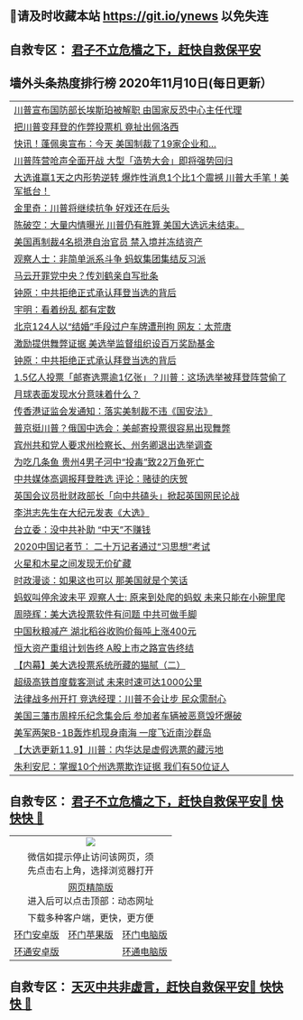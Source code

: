 ## 📩请及时收藏本站 https://git.io/ynews 以免失连</a>
## 自救专区： [君子不立危樯之下，赶快自救保平安 ](https://github.com/pwgy/td/blob/master/README.md)

## 墙外头条热度排行榜 2020年11月10日(每日更新）

 <table>
<tr><td colspan="2" align="left"><a href="https://xdkiug.azureedge.net/?name=c1243605&key=krgexxuardvhjliu&from=gy2">川普宣布国防部长埃斯珀被解职 由国家反恐中心主任代理</a></td></tr>
<tr><td colspan="2" align="left"><a href="https://xdkiug.azureedge.net/?name=c1243574&key=krgexxuardvhjliu&from=gy2">把川普变拜登的作弊投票机 竟扯出佩洛西</a></td></tr>
<tr><td colspan="2" align="left"><a href="https://xdkiug.azureedge.net/?name=c1243609&key=krgexxuardvhjliu&from=gy2">快讯！蓬佩奥宣布：今天 美国制裁了19家企业和…</a></td></tr>
<tr><td colspan="2" align="left"><a href="https://xdkiug.azureedge.net/?name=c1243604&key=krgexxuardvhjliu&from=gy2">川普阵营呛声全面开战 大型「造势大会」即将强势回归</a></td></tr>
<tr><td colspan="2" align="left"><a href="https://xdkiug.azureedge.net/?name=c1243602&key=krgexxuardvhjliu&from=gy2">大选谁赢1天之内形势逆转 爆炸性消息1个比1个震撼 川普大手笔！美军抵台！</a></td></tr>
<tr><td colspan="2" align="left"><a href="https://xdkiug.azureedge.net/?name=c1243624&key=krgexxuardvhjliu&from=gy2">金里奇：川普将继续抗争 好戏还在后头</a></td></tr>
<tr><td colspan="2" align="left"><a href="https://xdkiug.azureedge.net/?name=c1243655&key=krgexxuardvhjliu&from=gy2">陈破空：大量内情曝光 川普仍有胜算 美国大选远未结束。</a></td></tr>
<tr><td colspan="2" align="left"><a href="https://xdkiug.azureedge.net/?name=c1243625&key=krgexxuardvhjliu&from=gy2">美国再制裁4名损港自治官员 禁入境并冻结资产</a></td></tr>
<tr><td colspan="2" align="left"><a href="https://xdkiug.azureedge.net/?name=c1243654&key=krgexxuardvhjliu&from=gy2">观察人士：非简单派系斗争 蚂蚁集团集结反习派</a></td></tr>
<tr><td colspan="2" align="left"><a href="https://xdkiug.azureedge.net/?name=c1243651&key=krgexxuardvhjliu&from=gy2">马云开罪党中央？传刘鹤亲自写批条</a></td></tr>
<tr><td colspan="2" align="left"><a href="https://xdkiug.azureedge.net/?name=c1243656&key=krgexxuardvhjliu&from=gy2">钟原：中共拒绝正式承认拜登当选的背后</a></td></tr>
<tr><td colspan="2" align="left"><a href="https://xdkiug.azureedge.net/?name=c1243598&key=krgexxuardvhjliu&from=gy2">宇明：看着纷乱 都有定数</a></td></tr>
<tr><td colspan="2" align="left"><a href="https://xdkiug.azureedge.net/?name=c1243649&key=krgexxuardvhjliu&from=gy2">北京124人以“结婚”手段过户车牌遭刑拘 网友：太荒唐</a></td></tr>
<tr><td colspan="2" align="left"><a href="https://xdkiug.azureedge.net/?name=c1243650&key=krgexxuardvhjliu&from=gy2">激励提供舞弊证据 美选举监督组织设百万奖励基金</a></td></tr>
<tr><td colspan="2" align="left"><a href="https://xdkiug.azureedge.net/?name=c1243635&key=krgexxuardvhjliu&from=gy2">钟原：中共拒绝正式承认拜登当选的背后</a></td></tr>
<tr><td colspan="2" align="left"><a href="https://xdkiug.azureedge.net/?name=c1243607&key=krgexxuardvhjliu&from=gy2">1.5亿人投票「邮寄选票逾1亿张」？川普：这场选举被拜登阵营偷了</a></td></tr>
<tr><td colspan="2" align="left"><a href="https://xdkiug.azureedge.net/?name=c1243630&key=krgexxuardvhjliu&from=gy2">月球表面发现水分意味着什么？</a></td></tr>
<tr><td colspan="2" align="left"><a href="https://xdkiug.azureedge.net/?name=c1243646&key=krgexxuardvhjliu&from=gy2">传香港证监会发通知：落实美制裁不违《国安法》</a></td></tr>
<tr><td colspan="2" align="left"><a href="https://xdkiug.azureedge.net/?name=c1243603&key=krgexxuardvhjliu&from=gy2">普京挺川普？俄国中选会：美邮寄投票很容易出现舞弊</a></td></tr>
<tr><td colspan="2" align="left"><a href="https://xdkiug.azureedge.net/?name=c1243668&key=krgexxuardvhjliu&from=gy2">宾州共和党人要求州检察长、州务卿退出选举调查</a></td></tr>
<tr><td colspan="2" align="left"><a href="https://xdkiug.azureedge.net/?name=c1243648&key=krgexxuardvhjliu&from=gy2">为吃几条鱼 贵州4男子河中“投毒”致22万鱼死亡</a></td></tr>
<tr><td colspan="2" align="left"><a href="https://xdkiug.azureedge.net/?name=c1243596&key=krgexxuardvhjliu&from=gy2">中共媒体高调报拜登胜选 评论：赌徒的庆贺</a></td></tr>
<tr><td colspan="2" align="left"><a href="https://xdkiug.azureedge.net/?name=c1243613&key=krgexxuardvhjliu&from=gy2">英国会议员批财政部长「向中共磕头」掀起英国网民论战</a></td></tr>
<tr><td colspan="2" align="left"><a href="https://xdkiug.azureedge.net/?name=c1243615&key=krgexxuardvhjliu&from=gy2">李洪志先生在大纪元发表《大选》</a></td></tr>
<tr><td colspan="2" align="left"><a href="https://xdkiug.azureedge.net/?name=c1243670&key=krgexxuardvhjliu&from=gy2">台立委：没中共补助 “中天”不赚钱</a></td></tr>
<tr><td colspan="2" align="left"><a href="https://xdkiug.azureedge.net/?name=c1243647&key=krgexxuardvhjliu&from=gy2">2020中国记者节： 二十万记者通过“习思想”考试</a></td></tr>
<tr><td colspan="2" align="left"><a href="https://xdkiug.azureedge.net/?name=c1243629&key=krgexxuardvhjliu&from=gy2">火星和木星之间发现无价矿藏</a></td></tr>
<tr><td colspan="2" align="left"><a href="https://xdkiug.azureedge.net/?name=c1243599&key=krgexxuardvhjliu&from=gy2">时政漫谈：如果这也可以 那美国就是个笑话</a></td></tr>
<tr><td colspan="2" align="left"><a href="https://xdkiug.azureedge.net/?name=c1243610&key=krgexxuardvhjliu&from=gy2">蚂蚁叫停余波未平 观察人士: 原来到处爬的蚂蚁 未来只能在小碗里爬</a></td></tr>
<tr><td colspan="2" align="left"><a href="https://xdkiug.azureedge.net/?name=c1243587&key=krgexxuardvhjliu&from=gy2">周晓辉：美大选投票软件有问题 中共可做手脚</a></td></tr>
<tr><td colspan="2" align="left"><a href="https://xdkiug.azureedge.net/?name=c1243623&key=krgexxuardvhjliu&from=gy2">中国秋粮减产 湖北稻谷收购价每吨上涨400元</a></td></tr>
<tr><td colspan="2" align="left"><a href="https://xdkiug.azureedge.net/?name=c1243573&key=krgexxuardvhjliu&from=gy2">恒大资产重组计划告终 A股上市之路宣告终结</a></td></tr>
<tr><td colspan="2" align="left"><a href="https://xdkiug.azureedge.net/?name=c1243595&key=krgexxuardvhjliu&from=gy2">【内幕】美大选投票系统所藏的猫腻（二）</a></td></tr>
<tr><td colspan="2" align="left"><a href="https://xdkiug.azureedge.net/?name=c1243590&key=krgexxuardvhjliu&from=gy2">超级高铁首度载客测试 未来时速可达1000公里</a></td></tr>
<tr><td colspan="2" align="left"><a href="https://xdkiug.azureedge.net/?name=c1243669&key=krgexxuardvhjliu&from=gy2">法律战多州开打 竞选经理：川普不会让步 民众需耐心</a></td></tr>
<tr><td colspan="2" align="left"><a href="https://xdkiug.azureedge.net/?name=c1243645&key=krgexxuardvhjliu&from=gy2">美国三藩市周梓乐纪念集会后 参加者车辆被恶意毁坏爆破</a></td></tr>
<tr><td colspan="2" align="left"><a href="https://xdkiug.azureedge.net/?name=c1243611&key=krgexxuardvhjliu&from=gy2">美军两架B-1B轰炸机现身南海 一度飞近南沙群岛</a></td></tr>
<tr><td colspan="2" align="left"><a href="https://xdkiug.azureedge.net/?name=c1243532&key=krgexxuardvhjliu&from=gy2">【大选更新11.9】川普：内华达是虚假选票的藏污地</a></td></tr>
<tr><td colspan="2" align="left"><a href="https://xdkiug.azureedge.net/?name=c1243666&key=krgexxuardvhjliu&from=gy2">朱利安尼：掌握10个州选票欺诈证据 我们有50位证人</a></td></tr>


</table>

 ## 自救专区： [君子不立危樯之下，赶快自救保平安🍎 快快快 📩](https://github.com/pwgy/td/blob/master/README.md)
 
<table>
  <tr>
    <td colspan="3" align="center"><img src="https://cdn.jsdelivr.net/gh/opipe/up/oGate65.jpg"/></td>
  </tr>
  <tr>
    <td colspan="3" align="center">微信如提示停止访问该网页，须<br/>先点击右上角，选择浏览器打开</td>
  <tr>
  <tr>
    <td colspan="3" align="center"><a href="https://gitcdn.xyz/cdn/otiny/up/master/show005.htm">网页精简版</a><br/>进入后可以点击顶部：动态网址</td>
  </tr>
  <tr>
    <td colspan="3" align="center">下载多种客户端，更快，更方便</td>
  <tr>
  <tr>
    <td align="center"><a href="https://cdn.jsdelivr.net/gh/opipe/up/oGatea.apk">环门安卓版</a></td>
    <td align="center"><a href="https://x.co/odisk">环门苹果版</a></td>
    <td align="center"><a href="https://cdn.jsdelivr.net/gh/opipe/up/oGate.zip">环门电脑版</a></td>
  </tr>
  <tr>
    <td align="center"><a href="https://cdn.jsdelivr.net/gh/opipe/up/oPipe.apk">环通安卓版</a></td>
    <td align="center"></td>
    <td align="center"><a href="https://raw.githubusercontent.com/opipe/up/master/oPipe.zip">环通电脑版</a></td>
  </tr>
  
</table>


 ## 自救专区： [天灭中共非虚言，赶快自救保平安🍎 快快快 📩](https://github.com/pwgy/td/blob/master/README.md)
